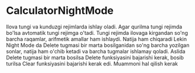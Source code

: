 # CalculatorNightMode
Ilova tungi va kunduzgi rejimlarda ishlay oladi. 
Agar qurilma tungi rejimda bo'lsa avtomatik tungi rejimga o'tadi. 
Tungi rejimda ilovaga kirgandan so'ng barcha raqamlar, arifmetik amallar ham ishlaydi. Natija ham chiqaradi
Lekin Night Mode da Delete tugmasi bir marta bosilganidan so'ng barcha yozilgan sonlar, natija ham o'chib ketadi va barcha tugmalar ishlamay qoladi.
Aslida Delete tugmasi bir marta bosilsa Delete funksiyasini bajarishi kerak, bosib turilsa Clear funksiyasini bajarishi kerak edi.
Muammoni hal qilish kerak
